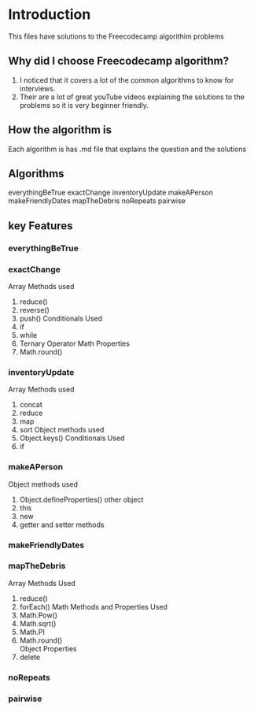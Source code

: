 # Introduction
This files have solutions to the Freecodecamp algorithim problems

## Why did I choose Freecodecamp algorithm?
1. I noticed that it covers a lot of the common algorithms to know for interviews.
2. Their are a lot of great youTube videos explaining the solutions to the problems so it is very beginner friendly.

## How the algorithm is 
Each algorithm is has .md file that explains the question and the solutions

## Algorithms
everythingBeTrue
exactChange
inventoryUpdate
makeAPerson
makeFriendlyDates
mapTheDebris
noRepeats
pairwise

## key Features
### everythingBeTrue
### exactChange
Array Methods used
1. reduce()
2. reverse()
3. push()
Conditionals Used
1. if
2. while
3. Ternary Operator
Math Properties
1. Math.round()
### inventoryUpdate
Array Methods used
1. concat
2. reduce
3. map
4. sort
Object methods used
1. Object.keys()
Conditionals Used
1. if
### makeAPerson
Object methods used
1. Object.defineProperties()
other object 
1. this
2. new
3. getter and setter methods
### makeFriendlyDates
### mapTheDebris
Array Methods Used
 1. reduce()
 2. forEach()
Math Methods and Properties Used
 1. Math.Pow()    
 2. Math.sqrt()   
 3. Math.PI       
 4. Math.round()  
Object Properties
 1. delete
### noRepeats
### pairwise